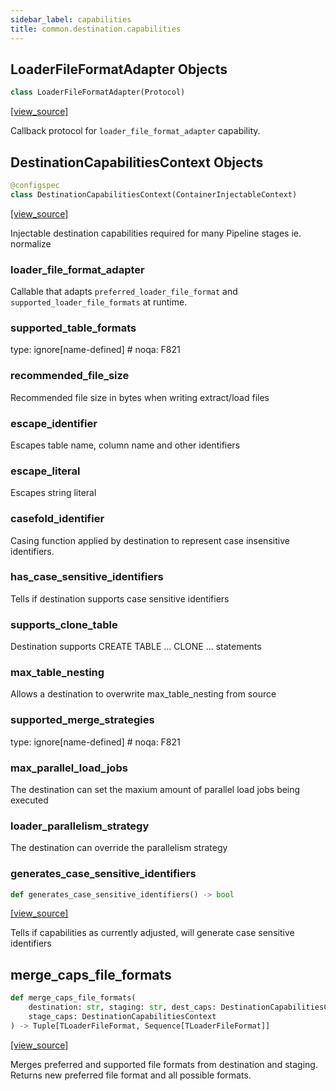 ```yaml
---
sidebar_label: capabilities
title: common.destination.capabilities
---
```


## LoaderFileFormatAdapter Objects

```python
class LoaderFileFormatAdapter(Protocol)
```

[[view_source]](https://github.com/dlt-hub/dlt/blob/e9c9ecfa8a644fdb516dd74aabca3bf75bafb154/dlt/common/destination/capabilities.py#L31)

Callback protocol for `loader_file_format_adapter` capability.

## DestinationCapabilitiesContext Objects

```python
@configspec
class DestinationCapabilitiesContext(ContainerInjectableContext)
```

[[view_source]](https://github.com/dlt-hub/dlt/blob/e9c9ecfa8a644fdb516dd74aabca3bf75bafb154/dlt/common/destination/capabilities.py#L45)

Injectable destination capabilities required for many Pipeline stages ie. normalize

### loader\_file\_format\_adapter

Callable that adapts `preferred_loader_file_format` and `supported_loader_file_formats` at runtime.

### supported\_table\_formats

type: ignore[name-defined] # noqa: F821

### recommended\_file\_size

Recommended file size in bytes when writing extract/load files

### escape\_identifier

Escapes table name, column name and other identifiers

### escape\_literal

Escapes string literal

### casefold\_identifier

Casing function applied by destination to represent case insensitive identifiers.

### has\_case\_sensitive\_identifiers

Tells if destination supports case sensitive identifiers

### supports\_clone\_table

Destination supports CREATE TABLE ... CLONE ... statements

### max\_table\_nesting

Allows a destination to overwrite max_table_nesting from source

### supported\_merge\_strategies

type: ignore[name-defined] # noqa: F821

### max\_parallel\_load\_jobs

The destination can set the maxium amount of parallel load jobs being executed

### loader\_parallelism\_strategy

The destination can override the parallelism strategy

### generates\_case\_sensitive\_identifiers

```python
def generates_case_sensitive_identifiers() -> bool
```

[[view_source]](https://github.com/dlt-hub/dlt/blob/e9c9ecfa8a644fdb516dd74aabca3bf75bafb154/dlt/common/destination/capabilities.py#L103)

Tells if capabilities as currently adjusted, will generate case sensitive identifiers

## merge\_caps\_file\_formats

```python
def merge_caps_file_formats(
    destination: str, staging: str, dest_caps: DestinationCapabilitiesContext,
    stage_caps: DestinationCapabilitiesContext
) -> Tuple[TLoaderFileFormat, Sequence[TLoaderFileFormat]]
```

[[view_source]](https://github.com/dlt-hub/dlt/blob/e9c9ecfa8a644fdb516dd74aabca3bf75bafb154/dlt/common/destination/capabilities.py#L146)

Merges preferred and supported file formats from destination and staging.
Returns new preferred file format and all possible formats.

